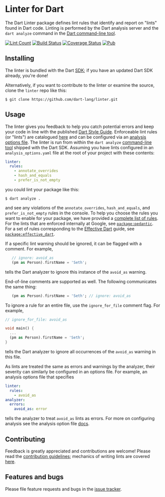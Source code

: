 # Linter for Dart

The Dart Linter package defines lint rules that identify and report on "lints" found in Dart code.  Linting is performed by the Dart
analysis server and the `dart analyze` command in the [Dart command-line tool][dart_cli].

[![Lint Count](https://dart-lang.github.io/linter/lints/count-badge.svg)](https://dart-lang.github.io/linter/lints/)
[![Build Status](https://github.com/dart-lang/linter/workflows/linter/badge.svg)](https://github.com/dart-lang/linter/actions)
[![Coverage Status](https://coveralls.io/repos/dart-lang/linter/badge.svg)](https://coveralls.io/r/dart-lang/linter)
[![Pub](https://img.shields.io/pub/v/linter.svg)](https://pub.dev/packages/linter)

## Installing

The linter is bundled with the Dart [SDK](https://dart.dev/tools/sdk); if you have an updated Dart SDK already, you're done!

Alternatively, if you want to contribute to the linter or examine the source, clone the `linter` repo like this:

    $ git clone https://github.com/dart-lang/linter.git

## Usage

The linter gives you feedback to help you catch potential errors and keep your code in line with the published 
[Dart Style Guide][style_guide]. Enforceable lint rules (or "lints") are catalogued [here][lints] and can be configured via an 
[analysis options file][options_file].  The linter is run from within the `dart analyze` [command-line tool][analyzer_cli] shipped with the 
Dart SDK.  Assuming you have lints configured in an `analysis_options.yaml` file at the root of your project with these contents:

```yaml
linter:
  rules:
    - annotate_overrides
    - hash_and_equals
    - prefer_is_not_empty
```
you could lint your package like this:

    $ dart analyze .
    
and see any violations of the `annotate_overrides`, `hash_and_equals`, and `prefer_is_not_empty` rules in the console.  To help you choose 
the rules you want to enable for your package, we have provided a [complete list of rules][lints].  For the lints that are enforced 
internally at Google, see [`package:pedantic`][package-pedantic].  For a set of rules corresponding to the 
[Effective Dart][effective_dart] guide, see [`package:effective_dart`][package-effective-dart].

If a specific lint warning should be ignored, it can be flagged with a comment.  For example, 

```dart
   // ignore: avoid_as
   (pm as Person).firstName = 'Seth';
```

tells the Dart analyzer to ignore this instance of the `avoid_as` warning.

End-of-line comments are supported as well.  The following communicates the same thing:

```dart
   (pm as Person).firstName = 'Seth'; // ignore: avoid_as
```

To ignore a rule for an entire file, use the `ignore_for_file` comment flag.  For example,

```dart
// ignore_for_file: avoid_as

void main() {
  ...
  (pm as Person).firstName = 'Seth';
}
```

tells the Dart analyzer to ignore all occurrences of the `avoid_as` warning in this file.

As lints are treated the same as errors and warnings by the analyzer, their severity can similarly be configured in an options file.  For 
example, an analysis options file that specifies

```yaml
linter:
  rules:
    - avoid_as
analyzer:
  errors:
    avoid_as: error
```  

tells the analyzer to treat `avoid_as` lints as errors.  For more on configuring analysis see the analysis option file [docs][options_file].

## Contributing

Feedback is greatly appreciated and contributions are welcome! Please read the
[contribution guidelines](CONTRIBUTING.md); mechanics of writing lints are covered [here](doc/WritingLints.MD).

## Features and bugs

Please file feature requests and bugs in the [issue tracker][tracker].

[analyzer_cli]: https://github.com/dart-lang/sdk/tree/master/pkg/analyzer_cli#dartanalyzer
[dart_cli]: https://dart.dev/tools/dart-tool
[effective_dart]:https://dart.dev/guides/language/effective-dart
[lints]: https://dart-lang.github.io/linter/lints/
[options_file]: https://dart.dev/guides/language/analysis-options#the-analysis-options-file
[package-effective-dart]: https://github.com/tenhobi/effective_dart
[package-pedantic]: https://github.com/dart-lang/pedantic/blob/master/lib/analysis_options.yaml
[style_guide]:https://dart.dev/guides/language/effective-dart/style/
[tracker]: https://github.com/dart-lang/linter/issues
